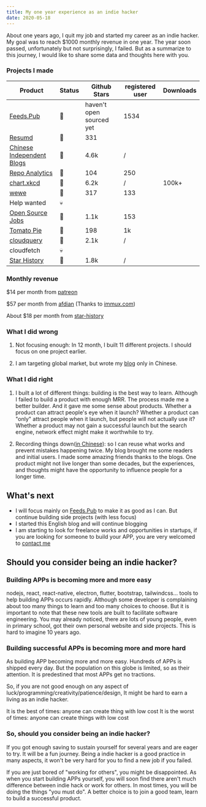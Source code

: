```yaml
---
title: My one year experience as an indie hacker
date: 2020-05-18
---
```


About one years ago, I quit my job and started my career as an indie hacker. My goal was to reach $1000 monthly revenue in one year. The year soon passed, unfortunately but not surprisingly, I failed. But as a summarize to this journey, I would like to share some data and thoughts here with you.

### Projects I made

| Product | Status | Github Stars | registered user | Downloads |
| --- | --- | --- | --- | --- |
| [Feeds.Pub](https://feeds.pub) | 🌱| haven't open sourced yet | 1534 | |
| [Resumd](https://github.com/timqian/resumd) | 🌱| 331 | | |
| [Chinese Independent Blogs](https://github.com/timqian/chinese-independent-blogs) | 🌱| 4.6k | / | |
| [Repo Analytics](https://repo-analytics.github.io/) | 🌱| 104 | 250 | |
| [chart.xkcd](https://github.com/timqian/chart.xkcd) | 🌱| 6.2k | / | 100k+ |
| [wewe](https://github.com/t9tio/wewe) | 🌱 | 317 | 133 | |
| Help wanted | 💀 |  |  |  |
| [Open Source Jobs](https://github.com/t9tio/open-source-jobs) | 🌱 | 1.1k | 153 |  |
| [Tomato Pie](https://github.com/t9tio/tomato-pie) | 🌱 | 198 | 1k |  |
| [cloudquery](https://github.com/t9tio/cloudquery) | 🌱 | 2.1k | / |  |
| cloudfetch | 💀 | | | |
| [Star History](https://github.com/timqian/star-history) | 🌱| 1.8k | / | |

### Monthly revenue

$14 per month from [patreon](https://www.patreon.com/timqian)

$57 per month from [afdian](https://afdian.net/@timqian) (Thanks to [immux.com](https://www.immux.com/))

About $18 per month from [star-history](https://chrome.google.com/webstore/detail/star-history/iijibbcdddbhokfepbblglfgdglnccfn)

### What I did wrong

1. Not focusing enough: In 12 month, I built 11 different projects. I should focus on one project earlier.

2. I am targeting global market, but wrote my [blog](https://blog.t9t.io) only in Chinese.

### What I did right

1. I built a lot of different things: building is the best way to learn. Although I failed to build a product with enough MRR. The process made me a better builder. And it gave me some sense about products. Whether a product can attract people's eye when it launch? Whether a product can "only" attract people when it launch, but people will not actually use it? Whether a product may not gain a successful launch but the search engine, network effect might make it worthwhile to try.

2. Recording things down([in Chinese](https://blog.t9t.io)): so I can reuse what works and prevent mistakes happening twice. My blog brought me some readers and initial users. I made some amazing friends thanks to the blogs. One product might not live longer than some decades, but the experiences, and thoughts might have the opportunity to influence people for a longer time.

## What's next

- I will focus mainly on [Feeds.Pub](https://feeds.pub) to make it as good as I can. But continue building side projects (with less focus)
- I started this English blog and will continue blogging
- I am starting to look for freelance works and opportunities in startups, if you are looking for someone to build your APP, you are very welcomed to [contact me](mailto:timqian@t9t.io)

## Should you consider being an indie hacker?

### Building APPs is becoming more and more easy

nodejs, react, react-native, electron, flutter, bootstrap, tailwindcss… tools to help building APPs occurs rapidly. Although some developer is complaining about too many things to learn and too many choices to choose. But it is important to note that these new tools are built to facilitate software engineering. You may already noticed, there are lots of young people, even in primary school, got their own personal website and side projects. This is hard to imagine 10 years ago.

### Building successful APPs is becoming more and more hard

As building APP becoming more and more easy. Hundreds of APPs is shipped every day. But the population on this globe is limited, so as their attention. It is predestined that most APPs get no tractions.

So, if you are not good enough on any aspect of luck/programming/creativity/patience/design, It might be hard to earn a living as an indie hacker.

It is the best of times: anyone can create thing with low cost
It is the worst of times: anyone can create things with low cost

### So, should you consider being an indie hacker?

If you got enough saving to sustain yourself for several years and are eager to try. It will be a fun journey. Being a indie hacker is a good practice in many aspects, it won't be very hard for you to find a new job if you failed.

If you are just bored of "working for others", you might be disappointed. As when you start building APPs yourself, you will soon find there aren't much difference between indie hack or work for others. In most times, you will be doing the things "you must do". A better choice is to join a good team, learn to build a successful product.
